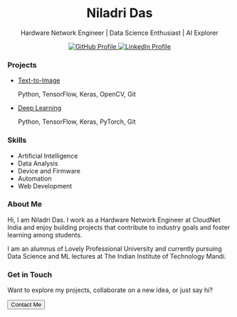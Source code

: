 <!-- GitHub Theme -->
<div align="center">
  <h1>Niladri Das</h1>
  <p>Hardware Network Engineer | Data Science Enthusiast | AI Explorer</p>
  <a href="https://github.com/niladrridas" target="_blank">
    <img src="https://img.shields.io/badge/GitHub-%40niladrridas-239a3b.svg" alt="GitHub Profile">
  </a>
  <a href="https://www.linkedin.com/in/niladrridas/" target="_blank">
    <img src="https://img.shields.io/badge/LinkedIn-%40niladrridas-0c66c3.svg" alt="LinkedIn Profile">
  </a>
</div>

<!-- Projects Section -->
### Projects
<ul>
  <li>
    <a href="https://github.com/niladrridas/text-to-image" target="_blank">
      Text-to-Image
    </a>
    <p>Python, TensorFlow, Keras, OpenCV, Git</p>
  </li>
  <li>
    <a href="https://github.com/niladrridas/deeplearning" target="_blank">
      Deep Learning
    </a>
    <p>Python, TensorFlow, Keras, PyTorch, Git</p>
  </li>
  <!-- Add more projects here -->
</ul>

<!-- Skills Section -->
### Skills
<ul>
  <li>Artificial Intelligence</li>
  <li>Data Analysis</li>
  <li>Device and Firmware</li>
  <li>Automation</li>
  <li>Web Development</li>
  <!-- Add more skills here -->
</ul>

<!-- About Me Section -->
### About Me
<p>Hi, I am Niladri Das. I work as a Hardware Network Engineer at CloudNet India and enjoy building projects that contribute to industry goals and foster learning among students.</p>
<p>I am an alumnus of Lovely Professional University and currently pursuing Data Science and ML lectures at The Indian Institute of Technology Mandi.</p>

<!-- Call-to-Action Section -->
### Get in Touch
<p>Want to explore my projects, collaborate on a new idea, or just say hi?</p>
<a href="mailto:niladrridas1@gmail.com" target="_blank">
  <button>Contact Me</button>
</a>

